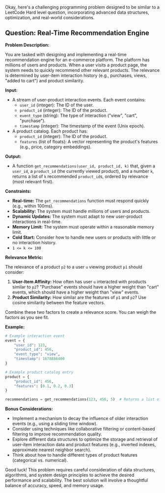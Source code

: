 Okay, here's a challenging programming problem designed to be similar to a LeetCode Hard level question, incorporating advanced data structures, optimization, and real-world considerations.

## Question: Real-Time Recommendation Engine

**Problem Description:**

You are tasked with designing and implementing a real-time recommendation engine for an e-commerce platform. The platform has millions of users and products. When a user visits a product page, the system needs to quickly recommend other relevant products. The relevance is determined by user-item interaction history (e.g., purchases, views, "added to cart") and product similarity.

**Input:**

*   A stream of user-product interaction events. Each event contains:
    *   `user_id` (integer): The ID of the user.
    *   `product_id` (integer): The ID of the product.
    *   `event_type` (string): The type of interaction ("view", "cart", "purchase").
    *   `timestamp` (integer): The timestamp of the event (Unix epoch).
*   A product catalog. Each product has:
    *   `product_id` (integer): The ID of the product.
    *   `features` (list of floats): A vector representing the product's features (e.g., price, category embeddings).

**Output:**

*   A function `get_recommendations(user_id, product_id, k)` that, given a `user_id`, a `product_id` (the currently viewed product), and a number `k`, returns a list of `k` recommended `product_id`s, ordered by relevance (most relevant first).

**Constraints:**

*   **Real-time:** The `get_recommendations` function must respond quickly (e.g., within 100ms).
*   **Scalability:** The system must handle millions of users and products.
*   **Dynamic Updates:** The system must adapt to new user-product interactions in real-time.
*   **Memory Limit:** The system must operate within a reasonable memory limit.
*   **Cold Start:** Consider how to handle new users or products with little or no interaction history.
*   `1 <= k <= 100`

**Relevance Metric:**

The relevance of a product `p2` to a user `u` viewing product `p1` should consider:

1.  **User-Item Affinity:** How often has user `u` interacted with products similar to `p2`?  "Purchase" events should have a higher weight than "cart" events, which should have a higher weight than "view" events.
2.  **Product Similarity:** How similar are the features of `p1` and `p2`? Use cosine similarity between the feature vectors.

Combine these two factors to create a relevance score. You can weigh the factors as you see fit.

**Example:**

```python
# Example interaction event
event = {
    "user_id": 123,
    "product_id": 456,
    "event_type": "view",
    "timestamp": 1678886400
}

# Example product catalog entry
product = {
    "product_id": 456,
    "features": [0.1, 0.2, 0.3]
}

recommendations = get_recommendations(123, 456, 5)  # Returns a list of 5 product_ids
```

**Bonus Considerations:**

*   Implement a mechanism to decay the influence of older interaction events (e.g., using a sliding time window).
*   Consider using techniques like collaborative filtering or content-based filtering to improve recommendation quality.
*   Explore different data structures to optimize the storage and retrieval of user-item interaction data and product features (e.g., inverted indexes, approximate nearest neighbor search).
*   Think about how to handle different types of product features (categorical vs. numerical).

Good luck! This problem requires careful consideration of data structures, algorithms, and system design principles to achieve the desired performance and scalability. The best solution will involve a thoughtful balance of accuracy, speed, and memory usage.
